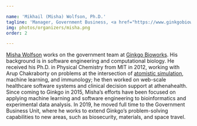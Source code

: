 ```yaml
---

name: 'Mikhail (Misha) Wolfson, Ph.D.'
tagline: 'Manager, Government Business, <a href="https://www.ginkgobioworks.com/">Ginkgo Bioworks</a>'
img: photos/organizers/misha.png
order: 2

---
```


[Misha Wolfson](https://myw.github.io/) works on the government team at [Ginkgo Bioworks](https://www.ginkgobioworks.com/).
His background is in software engineering and computational biology. He received his Ph.D. in
Physical Chemistry from MIT in 2012, working with Arup Chakraborty on problems at the intersection
of [atomistic simulation](https://doi.org/10.1021/jp202471d), machine learning, and immunology; he
then worked on web-scale healthcare software systems and clinical decision support at athenahealth.
Since coming to Ginkgo in 2015, Misha’s efforts have been focused on applying machine learning and
software engineering to bioinformatics and experimental data analysis. In 2019, he moved full time
to the Government Business Unit, where he works to extend Ginkgo’s problem-solving capabilities to
new areas, such as biosecurity, materials, and space travel.
